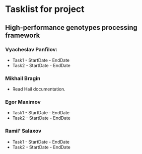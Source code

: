# Tasklist for project

## High-performance genotypes processing framework

### Vyacheslav Panfilov:
* Task1 - StartDate - EndDate
* Task2 - StartDate - EndDate

### Mikhail Bragin
* Read Hail documentation. 

### Egor Maximov
* Task1 - StartDate - EndDate
* Task2 - StartDate - EndDate

### Ramil' Salaxov
* Task1 - StartDate - EndDate
* Task2 - StartDate - EndDate

